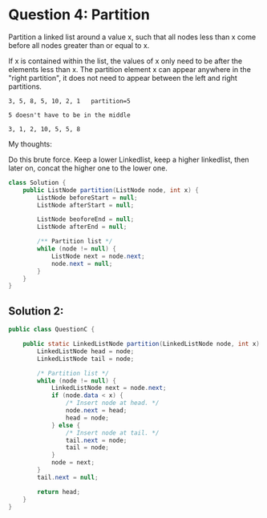 # Question 4: Partition

Partition a linked list around a value x, such that all nodes less than x come before all nodes greater than or equal to x.

If x is contained within the list, the values of x only need to be after the elements less than x. The partition element x can appear anywhere in the "right partition", it does not need to appear between the left and right partitions.

```
3, 5, 8, 5, 10, 2, 1   partition=5

5 doesn't have to be in the middle

3, 1, 2, 10, 5, 5, 8
```

My thoughts:

Do this brute force. Keep a lower Linkedlist, keep a higher linkedlist, then later on, concat the higher one to the lower one.

```java
class Solution {
    public ListNode partition(ListNode node, int x) {
        ListNode beforeStart = null;
        ListNode afterStart = null;

        ListNode beoforeEnd = null;
        ListNode afterEnd = null;

        /** Partition list */
        while (node != null) {
            ListNode next = node.next;
            node.next = null;
        }
    }
}
```

## Solution 2:

```java
public class QuestionC {

	public static LinkedListNode partition(LinkedListNode node, int x) {
		LinkedListNode head = node;
		LinkedListNode tail = node;

		/* Partition list */
		while (node != null) {
			LinkedListNode next = node.next;
			if (node.data < x) {
				/* Insert node at head. */
				node.next = head;
				head = node;
			} else {
				/* Insert node at tail. */
				tail.next = node;
				tail = node;
			}
			node = next;
		}
		tail.next = null;

		return head;
	}
}
```
